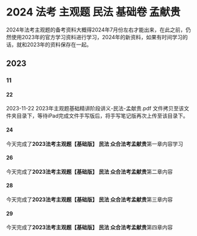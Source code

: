 # 2024 法考 主观题 民法 基础卷 孟献贵

2024年法考主观题的备考资料大概得2024年7月份左右才能出来，在此之前，仍然使用2023年的官方学习资料进行学习，2024年的新资料，如果有时间学习的话，就和2023年的资料保存在一起。

## 2023

### 11

#### 22

2023-11-22 2023年主观题基础精讲阶段讲义-民法-孟献贵.pdf 文件拷贝至该文件夹目录下，等待iPad完成文件手写版后，将手写笔记版再次上传至该目录下。

#### 24

今天完成了**2023法考主观题【基础版】 民法 众合法考孟献贵**第一章内容学习

#### 26

今天完成了**2023法考主观题【基础版】 民法 众合法考孟献贵**第二章内容

#### 28

今天完成了**2023法考主观题【基础版】 民法 众合法考孟献贵**第三章内容

#### 29

今天完成了**2023法考主观题【基础版】 民法 众合法考孟献贵**第四章内容

